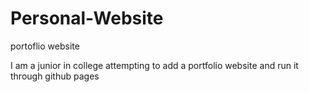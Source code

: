 # Personal-Website
portoflio website

I am a junior in college attempting to add a portfolio website and run it through github pages
